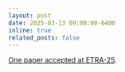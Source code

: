 ```yaml
---
layout: post
date: 2025-03-13 09:00:00-0400
inline: true
related_posts: false
---
```


[One paper accepted at ETRA-25](https://dl.acm.org/doi/full/10.1145/3729413). 
